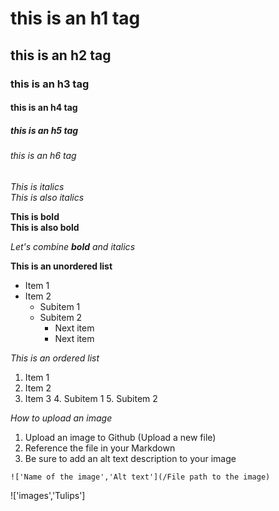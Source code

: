 # this is an h1 tag
## this is an h2 tag
### this is an h3 tag
#### this is an h4 tag
##### this is an h5 tag
###### this is an h6 tag

*This is italics* <br>
_This is also italics_

**This is bold** <br>
__This is also bold__

_Let's combine **bold** and italics_

**This is an unordered list**
* Item 1
* Item 2
  * Subitem 1
  * Subitem 2
    * Next item
    * Next item

*This is an ordered list*
1. Item 1
2. Item 2
3. Item 3
	4. Subitem 1
	5. Subitem 2

*How to upload an image*
1. Upload an image to Github (Upload a new file)
2. Reference the file in your Markdown
3. Be sure to add an alt text description to your image

`!['Name of the image','Alt text'](/File path to the image)`

!['images','Tulips']
